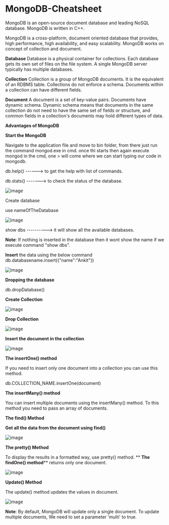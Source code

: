 # MongoDB-Cheatsheet

MongoDB is an open-source document database and leading NoSQL database. MongoDB is written in C++.

MongoDB is a cross-platform, document oriented database that provides, high performance, high availability, and easy scalability. MongoDB works on concept of collection and document.

**Database**
Database is a physical container for collections. Each database gets its own set of files on the file system. A single MongoDB server typically has multiple databases.

**Collection**
Collection is a group of MongoDB documents. It is the equivalent of an RDBMS table. Collections do not enforce a schema. Documents within a collection can have different fields.

**Document**
A document is a set of key-value pairs. Documents have dynamic schema. Dynamic schema means that documents in the same collection do not need to have the same set of fields or structure, and common fields in a collection's documents may hold different types of data.

**Advantages of MongoDB**


**Start the MongoDB**

Navigate to the application file and move to bin folder, from there just run the command mongod.exe in cmd. once thi starts then again execute mongod in the cmd, one > will come where we can start typing our code in mongodb.

db.help()   ------> to get the help with list of commands.

db.stats() -------> to check the status of the database.

![image](https://user-images.githubusercontent.com/64415303/150676582-b09770a6-7e8d-462a-ba65-1be370816a64.png)


Create database

use nameOfTheDatabase

![image](https://user-images.githubusercontent.com/64415303/150676438-e4f818fd-f07c-45e2-a983-da4c5b130a28.png)

show dbs ----------> it will show all the available databases.

**Note**: If nothing is inserted in the database then it wont show the name if we execute command "show dbs".

**Insert** the data using the below command
db.databasename.insert({"name":"Ankit"})

![image](https://user-images.githubusercontent.com/64415303/150676752-4d5a3100-e42b-4b53-8691-609cdd77581c.png)

**Dropping the database**

db.dropDatabase()

**Create Collection**

![image](https://user-images.githubusercontent.com/64415303/150676925-c9143c51-877b-410b-9c47-39f06656805f.png)

**Drop Collection**

![image](https://user-images.githubusercontent.com/64415303/150677016-e7e0873c-f02f-45a2-8001-1a6dd738fff6.png)

**Insert the document in the collection**

![image](https://user-images.githubusercontent.com/64415303/150677272-bc6b86ee-a15c-4a1d-b21a-28175cc74f65.png)

**The insertOne() method**

If you need to insert only one document into a collection you can use this method.

db.COLLECTION_NAME.insertOne(document)

**The insertMany() method**

You can insert multiple documents using the insertMany() method. To this method you need to pass an array of documents.

**The find() Method**

**Get all the data from the document using find()**

![image](https://user-images.githubusercontent.com/64415303/150677415-f2d82896-67e5-424b-8748-8127ab8e88b7.png)

**The pretty() Method**

To display the results in a formatted way, use pretty() method.
**
**The findOne() method****
returns only one document.

![image](https://user-images.githubusercontent.com/64415303/150677593-c91768cb-a1a3-4afc-9998-a8857d5872bc.png)

**Update() Method**

The update() method updates the values in document.

![image](https://user-images.githubusercontent.com/64415303/150678748-ec0ff12f-6979-4ebe-9198-0b0deecd966d.png)

**Note**: By default, MongoDB will update only a single document. To update multiple documents, We need to set a parameter 'multi' to true.



